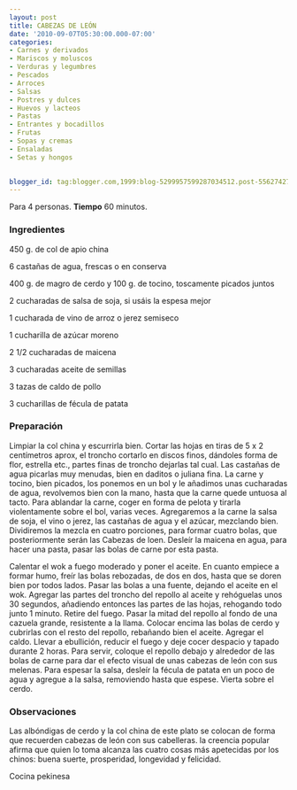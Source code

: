 ```yaml
---
layout: post
title: CABEZAS DE LEÓN
date: '2010-09-07T05:30:00.000-07:00'
categories:
- Carnes y derivados
- Mariscos y moluscos
- Verduras y legumbres
- Pescados
- Arroces
- Salsas
- Postres y dulces
- Huevos y lacteos
- Pastas
- Entrantes y bocadillos
- Frutas
- Sopas y cremas
- Ensaladas
- Setas y hongos
 

blogger_id: tag:blogger.com,1999:blog-5299957599287034512.post-5562742775027183229
---
```


Para 4 personas.
<b>Tiempo</b> 60 minutos.

<h3>Ingredientes</h3>

450 g. de col de apio china

6 castañas de agua, frescas o en conserva

400 g. de magro de cerdo y 100 g. de tocino, toscamente picados juntos

2 cucharadas de salsa de soja, si usáis la espesa mejor

1 cucharada de vino de arroz o jerez semiseco

1 cucharilla de azúcar moreno

2 1/2 cucharadas de maicena

3 cucharadas aceite de semillas

3 tazas de caldo de pollo

3 cucharillas de fécula de patata

<h3>Preparación</h3>

Limpiar la col china y escurrirla bien. Cortar las hojas en tiras de 5 x 2 centímetros aprox, el troncho cortarlo en discos finos, dándoles forma de flor, estrella etc., partes finas de troncho dejarlas tal cual. Las castañas de agua picarlas muy menudas, bien en daditos o juliana fina. La carne y tocino, bien picados, los ponemos en un bol y le añadimos unas cucharadas de agua, revolvemos bien con la mano, hasta que la carne quede untuosa al tacto. Para ablandar la carne, coger en forma de pelota y tirarla violentamente sobre el bol, varias veces. Agregaremos a la carne la salsa de soja, el vino o jerez, las castañas de agua y el azúcar, mezclando bien. Dividiremos la mezcla en cuatro porciones, para formar cuatro bolas, que posteriormente serán las Cabezas de loen. Desleír la maicena en agua, para hacer una pasta, pasar las bolas de carne por esta pasta.

Calentar el wok a fuego moderado y poner el aceite. En cuanto empiece a formar humo, freír las bolas rebozadas, de dos en dos, hasta que se doren bien por todos lados. Pasar las bolas a una fuente, dejando el aceite en el wok. Agregar las partes del troncho del repollo al aceite y rehóguelas unos 30 segundos, añadiendo entonces las partes de las hojas, rehogando todo junto 1 minuto. Retire del fuego. Pasar la mitad del repollo al fondo de una cazuela grande, resistente a la llama. Colocar encima las bolas de cerdo y cubrirlas con el resto del repollo, rebañando bien el aceite. Agregar el caldo. Llevar a ebullición, reducir el fuego y deje cocer despacio y tapado durante 2 horas. Para servir, coloque el repollo debajo y alrededor de las bolas de carne para dar el efecto visual de unas cabezas de león con sus melenas. Para espesar la salsa, desleír la fécula de patata en un poco de agua y agregue a la salsa, removiendo hasta que espese. Vierta sobre el cerdo.

<h3>Observaciones</h3>

Las albóndigas de cerdo y la col china de este plato se colocan de forma que recuerden cabezas de león con sus cabelleras. la creencia popular afirma que quien lo toma alcanza las cuatro cosas más apetecidas por los chinos: buena suerte, prosperidad, longevidad y felicidad.

Cocina pekinesa

